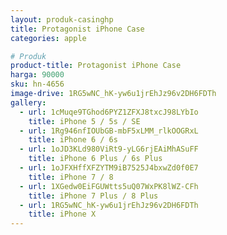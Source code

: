 ```yaml
---
layout: produk-casinghp
title: Protagonist iPhone Case
categories: apple

# Produk
product-title: Protagonist iPhone Case
harga: 90000
sku: hn-4656
image-drive: 1RG5wNC_hK-yw6u1jrEhJz96v2DH6FDTh
gallery:
  - url: 1cMuqe9TGhod6PYZ1ZFXJ8txcJ98LYbIo
    title: iPhone 5 / 5s / SE
  - url: 1Rg946nfIOUbGB-mbF5xLMM_rlkOOGRxL
    title: iPhone 6 / 6s
  - url: 1oJD3KLd980ViRt9-yLG6rjEAiMhASuFF
    title: iPhone 6 Plus / 6s Plus
  - url: 1oJFXHffXFZYTM9iB7525J4bxwZd0f0E7
    title: iPhone 7 / 8
  - url: 1XGedw0EiFGUWtts5uQ07WxPK8lWZ-CFh
    title: iPhone 7 Plus / 8 Plus
  - url: 1RG5wNC_hK-yw6u1jrEhJz96v2DH6FDTh
    title: iPhone X
---
```

